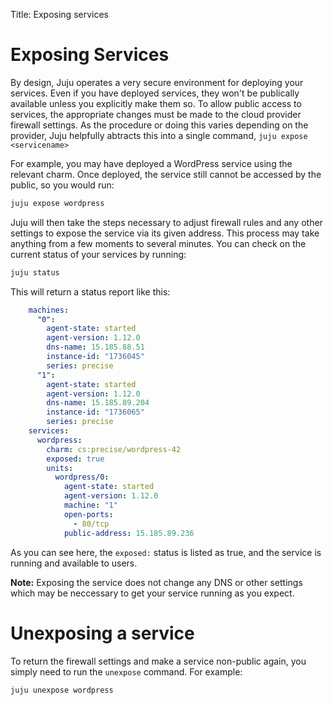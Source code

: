 Title: Exposing services

# Exposing Services

By design, Juju operates a very secure environment for deploying your services.
Even if you have deployed services, they won't be publically available unless
you explicitly make them so. To allow public access to services, the
appropriate changes must be made to the cloud provider firewall settings. As
the procedure or doing this varies depending on the provider, Juju helpfully
abtracts this into a single command, `juju expose <servicename>`

For example, you may have deployed a WordPress service using the relevant
charm. Once deployed, the service still cannot be accessed by the public,
so you would run:

```bash
juju expose wordpress
```

Juju will then take the steps necessary to adjust firewall rules and any other
settings to expose the service via its given address. This process may take
anything from a few moments to several minutes. You can check on the current
status of your services by running:

```bash
juju status
```

This will return a status report like this:

```yaml
    machines:
      "0":
        agent-state: started
        agent-version: 1.12.0
        dns-name: 15.185.88.51
        instance-id: "1736045"
        series: precise
      "1":
        agent-state: started
        agent-version: 1.12.0
        dns-name: 15.185.89.204
        instance-id: "1736065"
        series: precise
    services:
      wordpress:
        charm: cs:precise/wordpress-42
        exposed: true
        units:
          wordpress/0:
            agent-state: started
            agent-version: 1.12.0
            machine: "1"
            open-ports:
              - 80/tcp
            public-address: 15.185.89.236
```

As you can see here, the `exposed:` status is listed as true, and the
service is running and available to users.

**Note:** Exposing the service does not change any DNS or other settings which may be neccessary to get your service running as you expect.

# Unexposing a service

To return the firewall settings and make a service non-public again, you
simply need to run the `unexpose` command. For example:

```bash
juju unexpose wordpress
```
